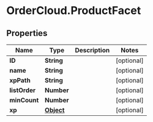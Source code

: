 # OrderCloud.ProductFacet

## Properties
Name | Type | Description | Notes
------------ | ------------- | ------------- | -------------
**ID** | **String** |  | [optional] 
**name** | **String** |  | [optional] 
**xpPath** | **String** |  | [optional] 
**listOrder** | **Number** |  | [optional] 
**minCount** | **Number** |  | [optional] 
**xp** | [**Object**](.md) |  | [optional] 


